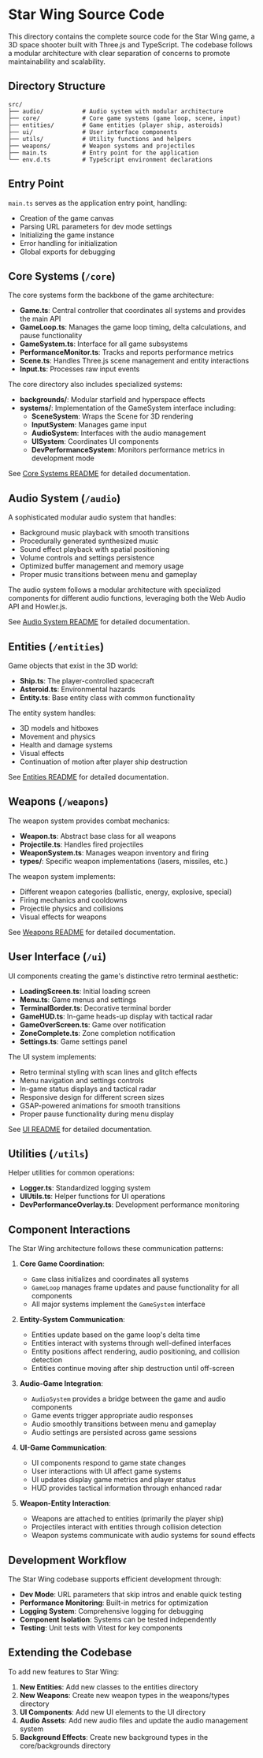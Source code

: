 # Star Wing Source Code

This directory contains the complete source code for the Star Wing game, a 3D space shooter built with Three.js and TypeScript. The codebase follows a modular architecture with clear separation of concerns to promote maintainability and scalability.

## Directory Structure

```
src/
├── audio/           # Audio system with modular architecture
├── core/            # Core game systems (game loop, scene, input)
├── entities/        # Game entities (player ship, asteroids)
├── ui/              # User interface components
├── utils/           # Utility functions and helpers
├── weapons/         # Weapon systems and projectiles
├── main.ts          # Entry point for the application
└── env.d.ts         # TypeScript environment declarations
```

## Entry Point

`main.ts` serves as the application entry point, handling:

- Creation of the game canvas
- Parsing URL parameters for dev mode settings
- Initializing the game instance
- Error handling for initialization
- Global exports for debugging

## Core Systems (`/core`)

The core systems form the backbone of the game architecture:

- **Game.ts**: Central controller that coordinates all systems and provides the main API
- **GameLoop.ts**: Manages the game loop timing, delta calculations, and pause functionality
- **GameSystem.ts**: Interface for all game subsystems
- **PerformanceMonitor.ts**: Tracks and reports performance metrics
- **Scene.ts**: Handles Three.js scene management and entity interactions
- **Input.ts**: Processes raw input events

The core directory also includes specialized systems:

- **backgrounds/**: Modular starfield and hyperspace effects
- **systems/**: Implementation of the GameSystem interface including:
  - **SceneSystem**: Wraps the Scene for 3D rendering
  - **InputSystem**: Manages game input
  - **AudioSystem**: Interfaces with the audio management
  - **UISystem**: Coordinates UI components
  - **DevPerformanceSystem**: Monitors performance metrics in development mode

See [Core Systems README](./core/README.md) for detailed documentation.

## Audio System (`/audio`)

A sophisticated modular audio system that handles:

- Background music playback with smooth transitions
- Procedurally generated synthesized music
- Sound effect playback with spatial positioning
- Volume controls and settings persistence
- Optimized buffer management and memory usage
- Proper music transitions between menu and gameplay

The audio system follows a modular architecture with specialized components for different audio functions, leveraging both the Web Audio API and Howler.js.

See [Audio System README](./audio/README.md) for detailed documentation.

## Entities (`/entities`)

Game objects that exist in the 3D world:

- **Ship.ts**: The player-controlled spacecraft
- **Asteroid.ts**: Environmental hazards
- **Entity.ts**: Base entity class with common functionality

The entity system handles:

- 3D models and hitboxes
- Movement and physics
- Health and damage systems
- Visual effects
- Continuation of motion after player ship destruction

See [Entities README](./entities/README.md) for detailed documentation.

## Weapons (`/weapons`)

The weapon system provides combat mechanics:

- **Weapon.ts**: Abstract base class for all weapons
- **Projectile.ts**: Handles fired projectiles
- **WeaponSystem.ts**: Manages weapon inventory and firing
- **types/**: Specific weapon implementations (lasers, missiles, etc.)

The weapon system implements:

- Different weapon categories (ballistic, energy, explosive, special)
- Firing mechanics and cooldowns
- Projectile physics and collisions
- Visual effects for weapons

See [Weapons README](./weapons/README.md) for detailed documentation.

## User Interface (`/ui`)

UI components creating the game's distinctive retro terminal aesthetic:

- **LoadingScreen.ts**: Initial loading screen
- **Menu.ts**: Game menus and settings
- **TerminalBorder.ts**: Decorative terminal border
- **GameHUD.ts**: In-game heads-up display with tactical radar
- **GameOverScreen.ts**: Game over notification
- **ZoneComplete.ts**: Zone completion notification
- **Settings.ts**: Game settings panel

The UI system implements:

- Retro terminal styling with scan lines and glitch effects
- Menu navigation and settings controls
- In-game status displays and tactical radar
- Responsive design for different screen sizes
- GSAP-powered animations for smooth transitions
- Proper pause functionality during menu display

See [UI README](./ui/README.md) for detailed documentation.

## Utilities (`/utils`)

Helper utilities for common operations:

- **Logger.ts**: Standardized logging system
- **UIUtils.ts**: Helper functions for UI operations
- **DevPerformanceOverlay.ts**: Development performance monitoring

## Component Interactions

The Star Wing architecture follows these communication patterns:

1. **Core Game Coordination**:

   - `Game` class initializes and coordinates all systems
   - `GameLoop` manages frame updates and pause functionality for all components
   - All major systems implement the `GameSystem` interface

2. **Entity-System Communication**:

   - Entities update based on the game loop's delta time
   - Entities interact with systems through well-defined interfaces
   - Entity positions affect rendering, audio positioning, and collision detection
   - Entities continue moving after ship destruction until off-screen

3. **Audio-Game Integration**:

   - `AudioSystem` provides a bridge between the game and audio components
   - Game events trigger appropriate audio responses
   - Audio smoothly transitions between menu and gameplay
   - Audio settings are persisted across game sessions

4. **UI-Game Communication**:

   - UI components respond to game state changes
   - User interactions with UI affect game systems
   - UI updates display game metrics and player status
   - HUD provides tactical information through enhanced radar

5. **Weapon-Entity Interaction**:
   - Weapons are attached to entities (primarily the player ship)
   - Projectiles interact with entities through collision detection
   - Weapon systems communicate with audio systems for sound effects

## Development Workflow

The Star Wing codebase supports efficient development through:

- **Dev Mode**: URL parameters that skip intros and enable quick testing
- **Performance Monitoring**: Built-in metrics for optimization
- **Logging System**: Comprehensive logging for debugging
- **Component Isolation**: Systems can be tested independently
- **Testing**: Unit tests with Vitest for key components

## Extending the Codebase

To add new features to Star Wing:

1. **New Entities**: Add new classes to the entities directory
2. **New Weapons**: Create new weapon types in the weapons/types directory
3. **UI Components**: Add new UI elements to the UI directory
4. **Audio Assets**: Add new audio files and update the audio management system
5. **Background Effects**: Create new background types in the core/backgrounds directory
